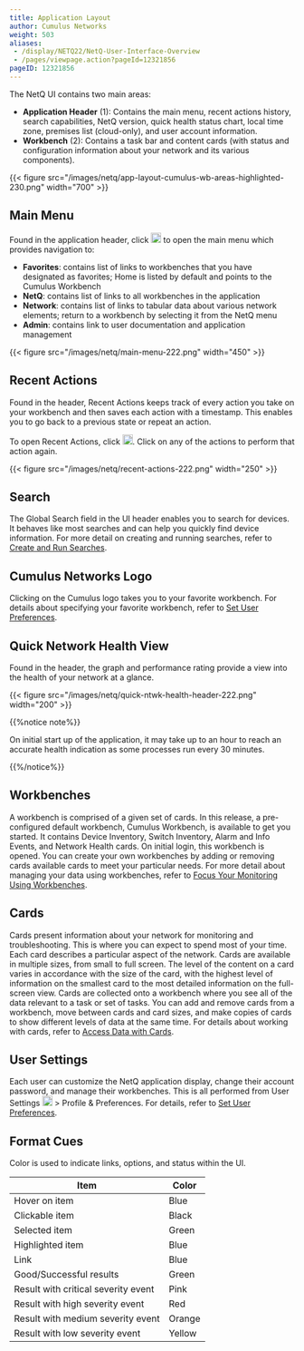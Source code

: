 ```yaml
---
title: Application Layout
author: Cumulus Networks
weight: 503
aliases:
 - /display/NETQ22/NetQ-User-Interface-Overview
 - /pages/viewpage.action?pageId=12321856
pageID: 12321856
---
```

The NetQ UI contains two main areas:

  - **Application Header** (1): Contains the main menu, recent actions
    history, search capabilities, NetQ version, quick health status
    chart, local time zone, premises list (cloud-only), and user account
    information.
  - **Workbench** (2): Contains a task bar and content cards (with
    status and configuration information about your network and its
    various components).

{{< figure src="/images/netq/app-layout-cumulus-wb-areas-highlighted-230.png" width="700" >}}

## Main Menu

Found in the application header, click <img src="https://icons.cumulusnetworks.com/01-Interface-Essential/03-Menu/navigation-menu.svg" height="18" width="18"/> to open the main menu which provides navigation to:

  - **Favorites**: contains list of links to workbenches that you have
    designated as favorites; Home is listed by default and points to the Cumulus Workbench
  - **NetQ**: contains list of links to all workbenches in the
    application
  - **Network**: contains list of links to tabular data about various
    network elements; return to a workbench by selecting it from the
    NetQ menu
  - **Admin**: contains link to user documentation and application
    management

{{< figure src="/images/netq/main-menu-222.png" width="450" >}}

## Recent Actions

Found in the header, Recent Actions keeps track of every action you take on your workbench and then saves each action with a timestamp. This enables you to go back to a previous state or repeat an action.

To open Recent Actions, click <img src="https://icons.cumulusnetworks.com/05-Internet-Networks-Servers/01-Worldwide-Web/network-clock.svg" height="18" width="18"/>. Click on any of the actions to perform that action again.

{{< figure src="/images/netq/recent-actions-222.png" width="250" >}}

## Search

The Global Search field in the UI header enables you to search for
devices. It behaves like most searches and can help you quickly find device information. For more detail on creating and running searches, refer to [Create and Run Searches](../Create-and-Run-Searches).

## Cumulus Networks Logo

Clicking on the Cumulus logo takes you to your favorite workbench. For details about specifying your favorite workbench, refer to [Set User Preferences](../Set-User-Preferences).

## Quick Network Health View

Found in the header, the graph and performance rating provide a view
into the health of your network at a glance.

{{< figure src="/images/netq/quick-ntwk-health-header-222.png" width="200" >}}

{{%notice note%}}

On initial start up of the application, it may take up to an hour to
reach an accurate health indication as some processes run every 30
minutes.

{{%/notice%}}

## Workbenches

A workbench is comprised of a given set of cards. In this release, a
pre-configured default workbench, Cumulus Workbench, is available to get
you started. It contains Device Inventory, Switch Inventory, Alarm and
Info Events, and Network Health cards. On initial login, this workbench
is opened. You can create your own workbenches by adding or removing cards available cards to meet your particular needs. For more detail about managing your data using workbenches, refer to [Focus Your Monitoring Using Workbenches](../Focus-Your-Montoring-Using-Workbenches/).

## Cards

Cards present information about your network for monitoring and
troubleshooting. This is where you can expect to spend most of your
time. Each card describes a particular aspect of the network. Cards are
available in multiple sizes, from small to full screen. The level of the
content on a card varies in accordance with the size of the card, with
the highest level of information on the smallest card to the most
detailed information on the full-screen view. Cards are collected onto a
workbench where you see all of the data relevant to a task or set of
tasks. You can add and remove cards from a workbench, move between cards
and card sizes, and make copies of cards to show different levels of
data at the same time. For details about working with cards, refer to [Access Data with Cards](../Access-Data-with-Cards).

## User Settings

Each user can customize the NetQ application display, change their account password, and manage their workbenches. This is all performed from User Settings <img src="https://icons.cumulusnetworks.com/17-Users/19-Natural-Close%20Up-Single%20User-Man/single-man-circle.svg" height="18" width="18"/> > Profile & Preferences. For details, refer to [Set User Preferences](../Set-User-Preferences).

## Format Cues

Color is used to indicate links, options, and status within the UI.

| Item                                | Color  |
| ----------------------------------- | ------ |
| Hover on item                       | Blue   |
| Clickable item                      | Black  |
| Selected item                       | Green  |
| Highlighted item                    | Blue   |
| Link                                | Blue   |
| Good/Successful results             | Green  |
| Result with critical severity event | Pink   |
| Result with high severity event     | Red    |
| Result with medium severity event   | Orange |
| Result with low severity event      | Yellow |
